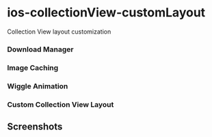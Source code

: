 # ios-collectionView-customLayout
Collection View layout customization

### Download Manager
### Image Caching
### Wiggle Animation
### Custom Collection View Layout


## Screenshots


